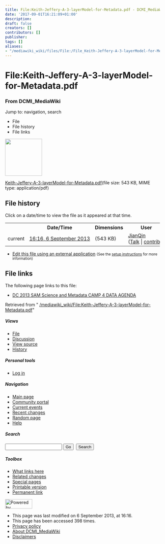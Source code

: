 ```yaml
---
title: File:Keith-Jeffery-A-3-layerModel-for-Metadata.pdf - DCMI_MediaWiki
date: '2017-09-01T16:21:09+01:00'
description: 
draft: false
creators: []
contributors: []
publisher: 
tags: []
aliases:
- "/mediawiki_wiki/files/File:/File_Keith-Jeffery-A-3-layerModel-for-Metadata.pdf.html"
---
```


<a id="top"></a>
# File:Keith-Jeffery-A-3-layerModel-for-Metadata.pdf

### From DCMI\_MediaWiki

Jump to: navigation, search
<!-- start content -->
- File
- File history
- File links

 [<img alt="" src="/skins/common/images/icons/fileicon-pdf.png" width="120" height="120">](/mediawiki_wiki/files/Keith-Jeffery-A-3-layerModel-for-Metadata.pdf)

[Keith-Jeffery-A-3-layerModel-for-Metadata.pdf](/mediawiki_wiki/files/Keith-Jeffery-A-3-layerModel-for-Metadata.pdf)‎(file size: 543 KB, MIME type: application/pdf)

<!-- 
NewPP limit report
Preprocessor node count: 0/1000000
Post-expand include size: 0/2097152 bytes
Template argument size: 0/2097152 bytes
Expensive parser function count: 0/100
-->
## File history

Click on a date/time to view the file as it appeared at that time.

<table class="wikitable filehistory">
  <tr>
    <td></td>
    <th>Date/Time</th>
    <th>Dimensions</th>
    <th>User</th>
    <th>Comment</th>
  </tr>
  <tr>
    <td>current</td>
    <td class="filehistory-selected" style="white-space: nowrap;"><a href="/mediawiki_wiki/files/Keith-Jeffery-A-3-layerModel-for-Metadata.pdf">16:16, 6 September 2013</a></td>
    <td> <span style="white-space: nowrap;">(543 KB)</span>
    </td>
    <td>
      <a href="/index.php?title=User:JianQin&amp;action=edit&amp;redlink=1" class="new mw-userlink" title="User:JianQin (page does not exist)">JianQin</a> <span style="white-space: nowrap;"> <span class="mw-usertoollinks">(<a href="/index.php?title=User_talk:JianQin&amp;action=edit&amp;redlink=1" class="new" title="User talk:JianQin (page does not exist)">Talk</a> | <a href="/index.php/Special:Contributions/JianQin" title="Special:Contributions/JianQin">contribs</a>)</span></span>
    </td>
    <td></td>
  </tr>
</table>

  

- [Edit this file using an external application](/index.php?title=File:Keith-Jeffery-A-3-layerModel-for-Metadata.pdf&action=edit&externaledit=true&mode=file "File:Keith-Jeffery-A-3-layerModel-for-Metadata.pdf") <small>(See the <a href="http://www.mediawiki.org/wiki/Manual:External_editors" class="external text" rel="nofollow">setup instructions</a> for more information)</small>

## File links

The following page links to this file:

- [DC 2013 SAM Science and Metadata CAMP 4 DATA AGENDA](/index.php/DC_2013_SAM_Science_and_Metadata_CAMP_4_DATA_AGENDA "DC 2013 SAM Science and Metadata CAMP 4 DATA AGENDA")

Retrieved from " [/mediawiki_wiki/File:Keith-Jeffery-A-3-layerModel-for-Metadata.pdf](/mediawiki_wiki/files/File:/File:Keith-Jeffery-A-3-layerModel-for-Metadata.pdf.html)"

<!-- end content -->

##### Views

- [File](/mediawiki_wiki/files/File:/File:Keith-Jeffery-A-3-layerModel-for-Metadata.pdf.html)
- [Discussion](/index.php?title=File_talk:Keith-Jeffery-A-3-layerModel-for-Metadata.pdf&action=edit&redlink=1 "Discussion about the content page [t]")
- [View source](/index.php?title=File:Keith-Jeffery-A-3-layerModel-for-Metadata.pdf&action=edit "This page is protected.
You can view its source [e]")
- [History](/index.php?title=File:Keith-Jeffery-A-3-layerModel-for-Metadata.pdf&action=history "Past revisions of this page [h]")

##### Personal tools

- [Log in](/index.php?title=Special:UserLogin&returnto=File:Keith-Jeffery-A-3-layerModel-for-Metadata.pdf "You are encouraged to log in; however, it is not mandatory [o]")

<script type="text/javascript"> if (window.isMSIE55) fixalpha(); </script>

##### Navigation

- [Main page](/index.php/Main_Page "Visit the main page [z]")
- [Community portal](/index.php/DCMI_MediaWiki:Community_portal "About the project, what you can do, where to find things")
- [Current events](/index.php/DCMI_MediaWiki:Current_events "Find background information on current events")
- [Recent changes](/index.php/Special:RecentChanges "The list of recent changes in the wiki [r]")
- [Random page](/index.php/Special:Random "Load a random page [x]")
- [Help](/index.php/Help:Contents "The place to find out")

##### <label for="searchInput">Search</label>

<form action="/index.php" id="searchform">
				<input type="hidden" name="title" value="Special:Search">
				<input id="searchInput" title="Search DCMI_MediaWiki" accesskey="f" type="search" name="search">
				<input type="submit" name="go" class="searchButton" id="searchGoButton" value="Go" title="Go to a page with this exact name if exists"> 
				<input type="submit" name="fulltext" class="searchButton" id="mw-searchButton" value="Search" title="Search the pages for this text">
			</form>

##### Toolbox

- [What links here](/index.php/Special:WhatLinksHere/File:Keith-Jeffery-A-3-layerModel-for-Metadata.pdf "List of all wiki pages that link here [j]")
- [Related changes](/index.php/Special:RecentChangesLinked/File:Keith-Jeffery-A-3-layerModel-for-Metadata.pdf "Recent changes in pages linked from this page [k]")
- [Special pages](/index.php/Special:SpecialPages "List of all special pages [q]")
- [Printable version](/index.php?title=File:Keith-Jeffery-A-3-layerModel-for-Metadata.pdf&printable=yes "Printable version of this page [p]")
- [Permanent link](/index.php?title=File:Keith-Jeffery-A-3-layerModel-for-Metadata.pdf&oldid=5251 "Permanent link to this revision of the page")

<!-- end of the left (by default at least) column -->

 [<img src="/skins/common/images/poweredby_mediawiki_88x31.png" height="31" width="88" alt="Powered by MediaWiki">](http://www.mediawiki.org/)

- This page was last modified on 6 September 2013, at 16:16.
- This page has been accessed 398 times.
- [Privacy policy](/index.php/DCMI_MediaWiki:Privacy_policy "DCMI MediaWiki:Privacy policy")
- [About DCMI\_MediaWiki](/index.php/DCMI_MediaWiki:About "DCMI MediaWiki:About")
- [Disclaimers](/index.php/DCMI_MediaWiki:General_disclaimer "DCMI MediaWiki:General disclaimer")

<script>if (window.runOnloadHook) runOnloadHook();</script><!-- Served in 0.451 secs. -->
